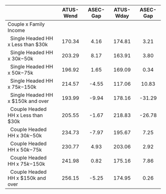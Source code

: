 
|                      |    ATUS-Wend |     ASEC-Gap |    ATUS-Wday |     ASEC-Gap |
| -------------------- | :----------: | :----------: | :----------: | :----------: |
| Couple x Family Income |              |              |              |              |
| &nbsp;&nbsp;Single Headed HH x Less than $30k |       170.34 |         4.16 |       174.81 |         3.21 |
| &nbsp;&nbsp;Single Headed HH x $30k-$50k |       203.29 |         8.17 |       163.91 |         3.80 |
| &nbsp;&nbsp;Single Headed HH x $50k-$75k |       196.92 |         1.65 |       169.09 |         0.34 |
| &nbsp;&nbsp;Single Headed HH x $75k-$150k |       214.57 |        -4.55 |       117.06 |        10.83 |
| &nbsp;&nbsp;Single Headed HH x $150k and over |       193.99 |        -9.94 |       178.16 |       -31.29 |
| &nbsp;&nbsp;Couple Headed HH x Less than $30k |       205.55 |        -1.67 |       218.83 |       -26.78 |
| &nbsp;&nbsp;Couple Headed HH x $30k-$50k |       234.73 |        -7.97 |       195.67 |         7.25 |
| &nbsp;&nbsp;Couple Headed HH x $50k-$75k |       230.77 |         4.93 |       203.06 |         2.92 |
| &nbsp;&nbsp;Couple Headed HH x $75k-$150k |       241.98 |         0.82 |       175.16 |         7.86 |
| &nbsp;&nbsp;Couple Headed HH x $150k and over |       256.15 |        -5.25 |       174.95 |         0.26 |

